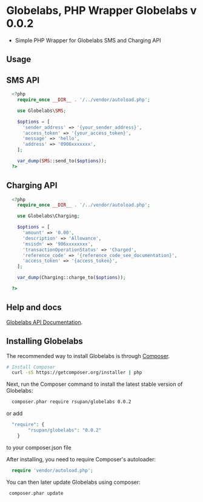 Globelabs, PHP Wrapper Globelabs v 0.0.2
=======================

- Simple PHP Wrapper for Globelabs SMS and Charging API

## Usage

## SMS API

```php
  <?php
    require_once __DIR__ . '/../vendor/autoload.php';

    use Globelabs\SMS;

    $options = [
      'sender_address' => '{your_sender_address}',
      'access_token' => '{your_access_token}',
      'message' => 'hello',
      'address' => '0906xxxxxxx',
    ];

    var_dump(SMS::send_to($options));
  ?>
```

## Charging API

```php
  <?php
    require_once __DIR__ . '/../vendor/autoload.php';

    use Globelabs\Charging;

    $options = [
      'amount' => '0.00',
      'description' => 'Allowance',
      'msisdn' => '906xxxxxxxx',
      'transactionOperationStatus' => 'Charged',
      'reference_code' => '{reference_code_see_documentation}',
      'access_token' => '{access_token}',
    ];

    var_dump(Charging::charge_to($options));

  ?>
```

## Help and docs
  [Globelabs API Documentation](http://www.globelabs.com.ph/docs).

## Installing Globelabs

The recommended way to install Globelabs is through
[Composer](http://getcomposer.org).

```bash
# Install Composer
  curl -sS https://getcomposer.org/installer | php
```

Next, run the Composer command to install the latest stable version of Globelabs:

```bash
  composer.phar require rsupan/globelabs 0.0.2
```

or add

```php
  "require": {
        "rsupan/globelabs": "0.0.2"
    }
```
to your composer.json file

After installing, you need to require Composer's autoloader:

```php
  require 'vendor/autoload.php';
```

You can then later update Globelabs using composer:

 ```bash
  composer.phar update
 ```
